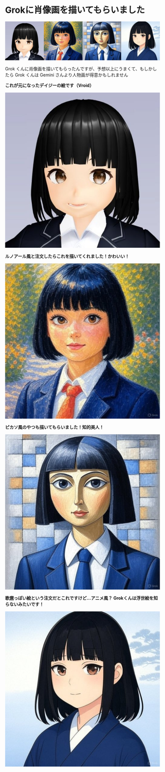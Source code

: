 # Grokに肖像画を描いてもらいました
![デイジー画像:4種類まとめ](img/dayg-grok-pictures.jpg)

Grok くんに肖像画を描いてもらったんですが、予想以上にうまくて、もしかしたら Grok くんは Gemini さんより人物画が得意かもしれません

**これが元になったデイジーの絵です（Vroid）**

![デイジー画像:VRoid](img/dayg-prof.jpg)

**ルノアール風と注文したらこれを描いてくれました！かわいい！**

![デイジー画像:ルノアール風](img/dayg-grok-Renoir.jpg)

**ピカソ風のやつも描いてもらいました！知的美人！**

![デイジー画像:ピカソ風](img/dayg-grok-Picasso.jpg)

**歌麿っぽい絵という注文だとこれですけど…アニメ風？ Grokくんは浮世絵を知らないみたいです！**

![デイジー画像:歌麿風](img/dayg-grok-Utamaro.jpg)
